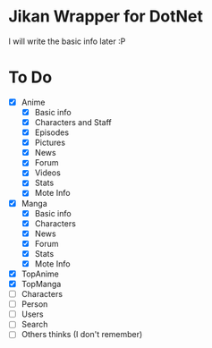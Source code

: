 # Jikan Wrapper for DotNet

I will write the basic info later :P


# To Do

- [X] Anime
	- [x] Basic info
	- [x] Characters and Staff
	- [x] Episodes
	- [x] Pictures
	- [x] News
	- [x] Forum
	- [X] Videos 
	- [X] Stats
	- [X] Mote Info
- [X] Manga
	- [x] Basic info
	- [x] Characters
	- [x] News
	- [x] Forum
	- [X] Stats
	- [X] Mote Info
- [X] TopAnime
- [X] TopManga
- [ ] Characters
- [ ] Person
- [ ] Users
- [ ] Search
- [ ] Others thinks (I don't remember)
